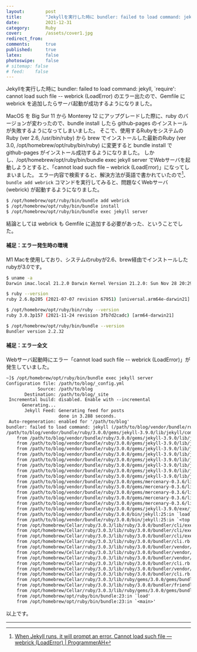 ```yaml
---
layout:        post
title:         "Jekyllを実行した時に bundler: failed to load command: jekyll, `require': cannot load such file -- webrick (LoadError) が出るときの対処法"
date:          2021-12-31
category:      Ruby
cover:         /assets/cover1.jpg
redirect_from:
comments:      true
published:     true
latex:         false
photoswipe:    false
# sitemap: false
# feed:    false
---
```


Jekyllを実行した時に bundler: failed to load command: jekyll, `require': cannot load such file -- webrick (LoadError) のエラー出たので、Gemfile に webrick を追加したらサーバ起動が成功するようになりました。

MacOS を Big Sur 11 から Monterey 12 にアップグレードした際に、ruby のバージョンが変わったので、bundle install したら github-pages のインストールが失敗するようになってしまいました。
そこで、使用するRubyをシステムのRuby (ver 2.6, /usr/bin/ruby) から brew でインストールした最新のRuby (ver 3.0, /opt/homebrew/opt/ruby/bin/ruby) に変更すると bundle install で github-pages がインストール成功するようになりました。
しかし、/opt/homebrew/opt/ruby/bin/bundle exec jekyll server でWebサーバを起動しようとすると、「cannot load such file – webrick (LoadError)」になってしまいました。
エラー内容で検索すると、解決方法が英語で書かれていたので[^1]、`bundle add webrick` コマンドを実行してみると、問題なくWebサーバ (webrick) が起動するようになりました。

```bash
$ /opt/homebrew/opt/ruby/bin/bundle add webrick
$ /opt/homebrew/opt/ruby/bin/bundle install
$ /opt/homebrew/opt/ruby/bin/bundle exec jekyll server
```

結論としては webrick も Gemfile に追加する必要があった、ということでした。

#### 補足：エラー発生時の環境
M1 Macを使用しており、システムのrubyが2.6、brew経由でインストールしたrubyが3.0です。
```bash
$ uname -a
Darwin imac.local 21.2.0 Darwin Kernel Version 21.2.0: Sun Nov 28 20:29:10 PST 2021; root:xnu-8019.61.5~1/RELEASE_ARM64_T8101 arm64

$ ruby --version
ruby 2.6.8p205 (2021-07-07 revision 67951) [universal.arm64e-darwin21]

$ /opt/homebrew/opt/ruby/bin/ruby --version
ruby 3.0.3p157 (2021-11-24 revision 3fb7d2cadc) [arm64-darwin21]

$ /opt/homebrew/opt/ruby/bin/bundle --version
Bundler version 2.2.32
```

#### 補足：エラー全文
Webサーバ起動時にエラー「cannot load such file -- webrick (LoadError)」が発生していました。
```txt
~]$ /opt/homebrew/opt/ruby/bin/bundle exec jekyll server
Configuration file: /path/to/blog/_config.yml
            Source: /path/to/blog
       Destination: /path/to/blog/_site
 Incremental build: disabled. Enable with --incremental
      Generating...
       Jekyll Feed: Generating feed for posts
                    done in 3.288 seconds.
 Auto-regeneration: enabled for '/path/to/blog'
bundler: failed to load command: jekyll (/path/to/blog/vendor/bundle/ruby/3.0.0/bin/jekyll)
/path/to/blog/vendor/bundle/ruby/3.0.0/gems/jekyll-3.9.0/lib/jekyll/commands/serve/servlet.rb:3:in `require': cannot load such file -- webrick (LoadError)
	from /path/to/blog/vendor/bundle/ruby/3.0.0/gems/jekyll-3.9.0/lib/jekyll/commands/serve/servlet.rb:3:in `<top (required)>'
	from /path/to/blog/vendor/bundle/ruby/3.0.0/gems/jekyll-3.9.0/lib/jekyll/commands/serve.rb:184:in `require_relative'
	from /path/to/blog/vendor/bundle/ruby/3.0.0/gems/jekyll-3.9.0/lib/jekyll/commands/serve.rb:184:in `setup'
	from /path/to/blog/vendor/bundle/ruby/3.0.0/gems/jekyll-3.9.0/lib/jekyll/commands/serve.rb:102:in `process'
	from /path/to/blog/vendor/bundle/ruby/3.0.0/gems/jekyll-3.9.0/lib/jekyll/commands/serve.rb:93:in `block in start'
	from /path/to/blog/vendor/bundle/ruby/3.0.0/gems/jekyll-3.9.0/lib/jekyll/commands/serve.rb:93:in `each'
	from /path/to/blog/vendor/bundle/ruby/3.0.0/gems/jekyll-3.9.0/lib/jekyll/commands/serve.rb:93:in `start'
	from /path/to/blog/vendor/bundle/ruby/3.0.0/gems/jekyll-3.9.0/lib/jekyll/commands/serve.rb:75:in `block (2 levels) in init_with_program'
	from /path/to/blog/vendor/bundle/ruby/3.0.0/gems/mercenary-0.3.6/lib/mercenary/command.rb:220:in `block in execute'
	from /path/to/blog/vendor/bundle/ruby/3.0.0/gems/mercenary-0.3.6/lib/mercenary/command.rb:220:in `each'
	from /path/to/blog/vendor/bundle/ruby/3.0.0/gems/mercenary-0.3.6/lib/mercenary/command.rb:220:in `execute'
	from /path/to/blog/vendor/bundle/ruby/3.0.0/gems/mercenary-0.3.6/lib/mercenary/program.rb:42:in `go'
	from /path/to/blog/vendor/bundle/ruby/3.0.0/gems/mercenary-0.3.6/lib/mercenary.rb:19:in `program'
	from /path/to/blog/vendor/bundle/ruby/3.0.0/gems/jekyll-3.9.0/exe/jekyll:15:in `<top (required)>'
	from /path/to/blog/vendor/bundle/ruby/3.0.0/bin/jekyll:25:in `load'
	from /path/to/blog/vendor/bundle/ruby/3.0.0/bin/jekyll:25:in `<top (required)>'
	from /opt/homebrew/Cellar/ruby/3.0.3/lib/ruby/3.0.0/bundler/cli/exec.rb:58:in `load'
	from /opt/homebrew/Cellar/ruby/3.0.3/lib/ruby/3.0.0/bundler/cli/exec.rb:58:in `kernel_load'
	from /opt/homebrew/Cellar/ruby/3.0.3/lib/ruby/3.0.0/bundler/cli/exec.rb:23:in `run'
	from /opt/homebrew/Cellar/ruby/3.0.3/lib/ruby/3.0.0/bundler/cli.rb:478:in `exec'
	from /opt/homebrew/Cellar/ruby/3.0.3/lib/ruby/3.0.0/bundler/vendor/thor/lib/thor/command.rb:27:in `run'
	from /opt/homebrew/Cellar/ruby/3.0.3/lib/ruby/3.0.0/bundler/vendor/thor/lib/thor/invocation.rb:127:in `invoke_command'
	from /opt/homebrew/Cellar/ruby/3.0.3/lib/ruby/3.0.0/bundler/vendor/thor/lib/thor.rb:392:in `dispatch'
	from /opt/homebrew/Cellar/ruby/3.0.3/lib/ruby/3.0.0/bundler/cli.rb:31:in `dispatch'
	from /opt/homebrew/Cellar/ruby/3.0.3/lib/ruby/3.0.0/bundler/vendor/thor/lib/thor/base.rb:485:in `start'
	from /opt/homebrew/Cellar/ruby/3.0.3/lib/ruby/3.0.0/bundler/cli.rb:25:in `start'
	from /opt/homebrew/Cellar/ruby/3.0.3/lib/ruby/gems/3.0.0/gems/bundler-2.2.32/exe/bundle:49:in `block in <top (required)>'
	from /opt/homebrew/Cellar/ruby/3.0.3/lib/ruby/3.0.0/bundler/friendly_errors.rb:103:in `with_friendly_errors'
	from /opt/homebrew/Cellar/ruby/3.0.3/lib/ruby/gems/3.0.0/gems/bundler-2.2.32/exe/bundle:37:in `<top (required)>'
	from /opt/homebrew/opt/ruby/bin/bundle:23:in `load'
	from /opt/homebrew/opt/ruby/bin/bundle:23:in `<main>'
```

以上です。


---

[^1]: [When Jekyll runs, it will prompt an error. Cannot load such file — webrick (LoadError) \| ProgrammerAH](https://programmerah.com/when-jekyll-runs-it-will-prompt-an-error-cannot-load-such-file-webrick-loaderror-41724/)
